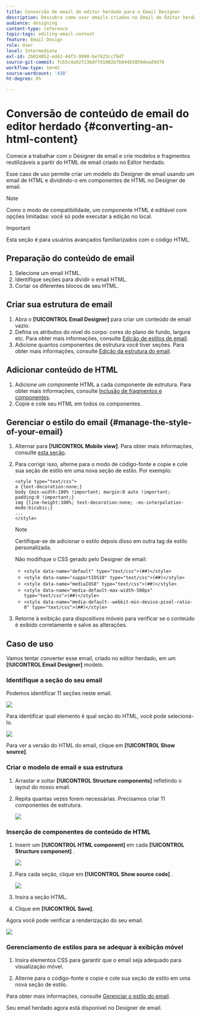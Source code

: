 ```yaml
---
title: Conversão de email do editor herdado para o Email Designer
description: Descubra como usar emails criados no Email do Editor herdado para o Designer de email.
audience: designing
content-type: reference
topic-tags: editing-email-content
feature: Email Design
role: User
level: Intermediate
exl-id: 2b024052-ed42-44f3-9990-be7425cc79d7
source-git-commit: fcb5c4a92f23bdffd1082b7b044b5859dead9d70
workflow-type: tm+mt
source-wordcount: '438'
ht-degree: 8%

---
```


# Conversão de conteúdo de email do editor herdado {#converting-an-html-content}

Comece a trabalhar com o Designer de email e crie modelos e fragmentos reutilizáveis a partir do HTML de email criado no Editor herdado.

Esse caso de uso permite criar um modelo do Designer de email usando um email de HTML e dividindo-o em componentes de HTML no Designer de email.

>[!NOTE]
>
>Como o modo de compatibilidade, um componente HTML é editável com opções limitadas: você só pode executar a edição no local.

>[!IMPORTANT]
>
>Esta seção é para usuários avançados familiarizados com o código HTML.

## Preparação do conteúdo de email

1. Selecione um email HTML.
1. Identifique seções para dividir o email HTML.
1. Cortar os diferentes blocos de seu HTML.

## Criar sua estrutura de email

1. Abra o **[!UICONTROL Email Designer]**  para criar um conteúdo de email vazio.
1. Defina os atributos do nível do corpo: cores do plano de fundo, largura etc. Para obter mais informações, consulte [Edição de estilos de email](../../designing/using/styles.md).
1. Adicione quantos componentes de estrutura você tiver seções. Para obter mais informações, consulte [Edição da estrutura do email](../../designing/using/designing-from-scratch.md#defining-the-email-structure).

## Adicionar conteúdo de HTML

1. Adicione um componente HTML a cada componente de estrutura. Para obter mais informações, consulte [Inclusão de fragmentos e componentes](../../designing/using/designing-from-scratch.md#defining-the-email-structure).
1. Copie e cole seu HTML em todos os componentes.

## Gerenciar o estilo do email {#manage-the-style-of-your-email}

1. Alternar para **[!UICONTROL Mobile view]**. Para obter mais informações, consulte [esta seção](../../designing/using/plain-text-html-modes.md#switching-to-mobile-view).

1. Para corrigir isso, alterne para o modo de código-fonte e copie e cole sua seção de estilo em uma nova seção de estilo. Por exemplo:

   ```
   <style type="text/css">
   a {text-decoration:none;}
   body {min-width:100% !important; margin:0 auto !important; padding:0 !important;}
   img {line-height:100%; text-decoration:none; -ms-interpolation-mode:bicubic;}
   ...
   </style>
   ```

   >[!NOTE]
   >
   >Certifique-se de adicionar o estilo depois disso em outra tag de estilo personalizada.
   >
   >Não modifique o CSS gerado pelo Designer de email:
   >
   >* `<style data-name="default" type="text/css">(##)</style>`
   >* `<style data-name="supportIOS10" type="text/css">(##)</style>`
   >* `<style data-name="mediaIOS8" type="text/css">(##)</style>`
   >* `<style data-name="media-default-max-width-500px" type="text/css">(##)</style>`
   >* `<style data-name="media-default--webkit-min-device-pixel-ratio-0" type="text/css">(##)</style>`


1. Retorne à exibição para dispositivos móveis para verificar se o conteúdo é exibido corretamente e salve as alterações.

## Caso de uso

Vamos tentar converter esse email, criado no editor herdado, em um **[!UICONTROL Email Designer]** modelo.

### Identifique a seção do seu email

Podemos identificar 11 seções neste email.

![](assets/html-dce-view-mail.png)

Para identificar qual elemento é qual seção do HTML, você pode selecioná-lo.

![](assets/breadcrumbs.png)

Para ver a versão do HTML do email, clique em **[!UICONTROL Show source]**.

### Criar o modelo de email e sua estrutura

1. Arrastar e soltar **[!UICONTROL Structure components]**  refletindo o layout do nosso email.

1. Repita quantas vezes forem necessárias. Precisamos criar 11 componentes de estrutura.

   ![](assets/structure-components-migration.png)

### Inserção de componentes de conteúdo de HTML

1. Inserir um **[!UICONTROL HTML component]**  em cada **[!UICONTROL Structure component]** .

   ![](assets/html-components.png)

1. Para cada seção, clique em **[!UICONTROL Show source code]** .

   ![](assets/show-source-code.png)

1. Insira a seção HTML.

1. Clique em **[!UICONTROL Save]**.

Agora você pode verificar a renderização do seu email.

![](assets/migrated-email-result.png)

### Gerenciamento de estilos para se adequar à exibição móvel

1. Insira elementos CSS para garantir que o email seja adequado para visualização móvel.

1. Alterne para o código-fonte e copie e cole sua seção de estilo em uma nova seção de estilo.

Para obter mais informações, consulte [Gerenciar o estilo do email](#manage-the-style-of-your-email).

Seu email herdado agora está disponível no Designer de email.
